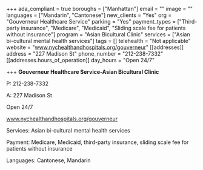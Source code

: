 +++
ada_compliant = true
boroughs = ["Manhattan"]
email = ""
image = ""
languages = ["Mandarin", "Cantonese"]
new_clients = "Yes"
org = "Gouverneur Healthcare Service"
parking = "Yes"
payment_types = ["Third-party insurance", "Medicare", "Medicaid", "Sliding scale fee for patients without insurance"]
program = "Asian Bicultural Clinic"
services = ["Asian bi-cultural mental health services"]
tags = []
telehealth = "Not applicable"
website = "www.nychealthandhospitals.org/gouverneur"
[[addresses]]
address = "227 Madison St"
phone_number = "212-238-7332"
[[addresses.hours_of_operation]]
day_hours = "Open 24/7"

+++
**Gouverneur Healthcare Service-Asian Bicultural Clinic**

P: 212-238-7332 

A: 227 Madison St

Open 24/7

www.nychealthandhospitals.org/gouverneur

Services: Asian bi-cultural mental health services

Payment: Medicare, Medicaid, third-party insurance, sliding scale fee for patients without insurance

Languages: Cantonese, Mandarin